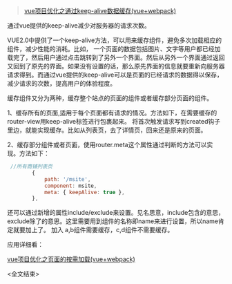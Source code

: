 > [vue项目优化之通过keep-alive数据缓存(vue+webpack)](https://blog.csdn.net/wang1006008051/article/details/78066973)



通过vue提供的keep-alive减少对服务器的请求次数。

VUE2.0中提供了一个keep-alive方法，可以用来缓存组件，避免多次加载相应的组件，减少性能的消耗。比如， 一个页面的数据包括图片、文字等用户都已经加载完了，然后用户通过点击跳转到了另外一个界面。然后从另外一个界面通过返回又回到了原先的界面。如果没有设置的话，那么原先界面的信息就要重新向服务器请求得到。而通过vue提供的keep-alive可以是页面的已经请求的数据得以保存，减少请求的次数，提高用户的体验程度。

缓存组件又分为两种，缓存整个站点的页面的组件或者缓存部分页面的组件。

1、缓存所有的页面,适用于每个页面都有请求的情况。方法如下，在需要缓存的router-view用keep-alive标签进行包裹起来。
将首次触发请求写到created钩子里边，就能实现缓存。比如从列表页，去了详情页，回来还是原来的页面。

2、缓存部分组件或者页面，使用router.meta这个属性通过判断的方法可以实现。方法如下：

```js
 //所有商铺列表页
        {
            path: '/msite',
            component: msite,
            meta: { keepAlive: true },
        },
```
还可以通过新增的属性include/exclude来设置。见名思意，include包含的意思，exclude除了的意思。这里需要用到组件的名称即name来进行设置，所以name肯定就要加上了。 加入 a,b组件需要缓存，c,d组件不需要缓存。

应用详细看：

[vue项目优化之页面的按需加载(vue+webpack)](https://blog.csdn.net/wang1006008051/article/details/78066810)



<全文结束>